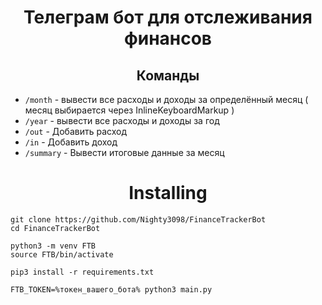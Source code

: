 <h1 align="center">Телеграм бот для отслеживания финансов</h1>
<h2 align="center">Команды</h2>

 - ```/month``` -  вывести все расходы и доходы за определённый месяц ( месяц выбирается через InlineKeyboardMarkup )
 - ```/year``` - вывести все расходы и доходы за год
 - ```/out``` - Добавить расход
 - ```/in``` - Добавить доход
 - ```/summary``` - Вывести итоговые данные за месяц


<h1 align="center">Installing</h1>

```
git clone https://github.com/Nighty3098/FinanceTrackerBot 
cd FinanceTrackerBot

python3 -m venv FTB
source FTB/bin/activate

pip3 install -r requirements.txt

FTB_TOKEN=%токен_вашего_бота% python3 main.py
```

